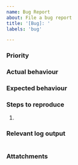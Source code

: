 ```yaml
---
name: Bug Report
about: File a bug report
title: '[Bug]: '
labels: 'bug'

---
```


### Priority
<!-- Choose to uncomment one of the following -->

<!-- MAJOR -->
<!-- MINOR -->



### Actual behaviour
<!-- What happened, that should not have happened? -->



### Expected behaviour
<!-- What should have happened? -->



### Steps to reproduce
<!-- What steps do you take to reproduce the bug? -->

1. 



### Relevant log output
<!-- Please copy and paste any relevant log output. -->
<!-- Terminal log goes below here in the backticks: -->
```

```



### Attatchments
<!-- Please attatch images and videos/GIFs or a link to paint a better picture of the bug. -->
